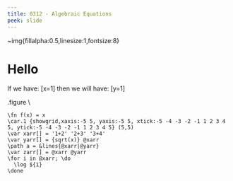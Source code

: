 ```yaml
---
title: 0312 - Algebraic Equations
peek: slide
---
```

~img{fillalpha:0.5,linesize:1,fontsize:8}


# Hello      

If we have: \[x=1\] then we will have: \[y=1\]

.figure
\\
```img{viewport:10 12,frame:0}
\fn f(x) = x
\car.1 {showgrid,xaxis:-5 5, yaxis:-5 5, xtick:-5 -4 -3 -2 -1 1 2 3 4 5, ytick:-5 -4 -3 -2 -1 1 2 3 4 5} (5,5)
\var xarr[] = '1+2' '2+3' '3+4'
\var yarr[] = {sqrt(x)} @xarr
\path a = &lines{@xarr|@yarr}
\var zarr[] = @xarr @yarr
\for i in @xarr; \do
  \log ${i}
\done
```
